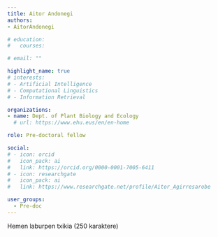 ```yaml
---
title: Aitor Andonegi
authors:
- AitorAndonegi

# education:
#   courses:

# email: ""

highlight_name: true
# interests:
# - Artificial Intelligence
# - Computational Linguistics
# - Information Retrieval

organizations:
- name: Dept. of Plant Biology and Ecology
  # url: https://www.ehu.eus/en/en-home

role: Pre-doctoral fellow

social:
# - icon: orcid
#   icon_pack: ai
#   link: https://orcid.org/0000-0001-7005-6411
# - icon: researchgate
#   icon_pack: ai
#   link: https://www.researchgate.net/profile/Aitor_Agirresarobe

user_groups: 
  - Pre-doc
---
```


Hemen laburpen txikia (250 karaktere)
